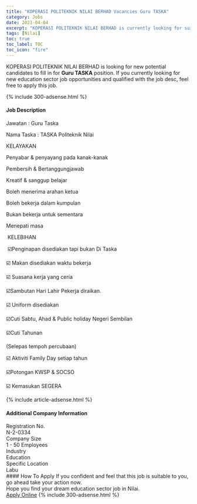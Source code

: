 ```yaml
---
title: "KOPERASI POLITEKNIK NILAI BERHAD Vacancies Guru TASKA" 
category: Jobs 
date: 2021-04-04 
excerpt: "KOPERASI POLITEKNIK NILAI BERHAD is currently looking for suitable person to fill in the Guru TASKA which positioned at Nilai" 
tags: [Nilai] 
toc: true 
toc_label: TOC 
toc_icon: "fire" 
--- 
```


<p>KOPERASI POLITEKNIK NILAI BERHAD is looking for new potential candidates to fill in for <b>Guru TASKA</b> position. If you currently looking for new education sector job opportunities and qualified with the job desc, feel free to apply this job.
</p>{% include 300-adsense.html %} 
<div><div><h4>Job Description</h4></div><div><div><span><div><p>Jawatan : Guru Taska</p><p>Nama Taska : TASKA Politeknik Nilai</p><p>KELAYAKAN&#160;&#160;&#160;&#160;&#160;&#160;&#160;&#160;&#160;&#160;&#160;&#160;&#160;&#160;&#160;&#160;&#160;&#160;&#160;&#160;&#160;&#160;</p><p>Penyabar &amp; penyayang pada kanak-kanak</p><p>Pembersih &amp; Bertanggungjawab</p><p>Kreatif &amp; sanggup belajar</p><p>Boleh menerima arahan ketua</p><p>Boleh bekerja dalam kumpulan</p><p>Bukan bekerja untuk sementara&#160;</p><p>Menepati masa</p><p>&#160;KELEBIHAN&#160;</p><p>&#65039;&#65039; &#9745;&#65039;Penginapan disediakan tapi bukan Di Taska</p><p>&#9745;&#65039; Makan disediakan waktu bekerja&#160;</p><p>&#9745;&#65039; Suasana kerja yang ceria</p><p>&#9745;&#65039;Sambutan Hari Lahir Pekerja diraikan.&#160;</p><p>&#9745;&#65039; Uniform disediakan</p><p>&#9745;&#65039;&#65039;&#65039;Cuti Sabtu, Ahad &amp; Public holiday Negeri Sembilan&#160;</p><p>&#9745;&#65039;Cuti Tahunan&#160;</p><p>(Selepas tempoh percubaan)&#160;</p><p>&#9745;&#65039; Aktiviti Family Day setiap tahun</p><p>&#9745;&#65039;Potongan KWSP &amp; SOCSO</p><p>&#9745;&#65039; Kemasukan SEGERA</p></div></span></div></div></div> 
{% include article-adsense.html %} 
<div><div><h4>Additional Company Information</h4></div><div><div><div><div><div><div><div><span>Registration No.</span></div><div><span>N-2-0334</span></div></div></div></div><div><div><div><div><span>Company Size</span></div><div><span>1 - 50 Employees</span></div></div></div></div><div><div><div><div><span>Industry</span></div><div><span>Education</span></div></div></div></div><div><div><div><div><span>Specific Location</span></div><div><span>Labu</span></div></div></div></div></div></div></div></div> 
#### How To Apply 
If you confident and feel that this job is suitable to you, go ahead take your action now. <br/> 
Hope you find your dream education sector job in Nilai. <br/> 
<a href="https://www.jobstreet.com.my/en/job/guru-taska-4511709?jobId=jobstreet-my-job-4511709" class="btn btn--info" target="_blank" rel="nofollow noopenner">Apply Online</a> 
{% include 300-adsense.html %} 